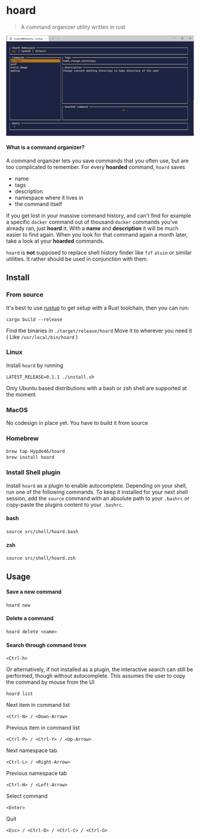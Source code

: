 # hoard
> A command organizer utility written in rust

![Example usage](img/hoard_example.gif)

#### What is a command organizer?
A command organizer lets you save commands that you often use, but are too complicated to remember.
For every **hoarded** command, `hoard` saves
- name
- tags
- description
- namespace where it lives in
- the command itself

If you get lost in your massive command history, and can't find for example a specific `docker` command out of thousand `docker` commands you've already ran,
just **hoard** it. With a **name** and **description** it will be much easier to find again. When you look for that command again a month later, take a look at your **hoarded** commands.


`hoard` is **not** supposed to replace shell history finder like `fzf` `atuin` or similar utilities. It rather should be used in conjunction with them.

## Install

### From source

It's best to use [rustup](https://rustup.rs/) to get setup with a Rust
toolchain, then you can run:

```
cargo build --release
```

Find the binaries in `./target/release/hoard`
Move it to wherever you need it ( Like `/usr/local/bin/hoard` )

### Linux

Install `hoard` by running
```
LATEST_RELEASE=0.1.1 ./install.sh
```
Only Ubuntu based distributions with a bash or zsh shell are supported at the moment

### MacOS

No codesign in place yet. You have to build it from source

### Homebrew

```
brew tap Hypde46/hoard
brew install hoard
```

### Install Shell plugin
Install `hoard` as a plugin to enable autocomplete.
Depending on your shell, run one of the following commands.
To keep it installed for your next shell session, add the `source` command with an absolute path to your `.bashrc` or copy-paste the plugins content to your `.bashrc`.
#### bash
```
source src/shell/hoard.bash
```
#### zsh
```
source src/shell/hoard.zsh
```

## Usage

#### Save a new command
```
hoard new
```

#### Delete a command
```
hoard delete <name>
```

#### Search through command trove
```
<Ctrl-h>
```
Or alternatively, if not installed as a plugin, the interactive search can still be performed, though without autocomplete. This assumes the user to copy the command by mouse from the UI
```
hoard list
```

Next item in command list
```
<Ctrl-N> / <Down-Arrow>
```
Previous item in command list
```
<Ctrl-P> / <Ctrl-Y> / <Up-Arrow>
```
Next namespace tab
```
<Ctrl-L> / <Right-Arrow>
```
Previous namespace tab
```
<Ctrl-H> / <Left-Arrow>
```
Select command
```
<Enter>
```
Quit
```
<Esc> / <Ctrl-D> / <Ctrl-C> / <Ctrl-G>
```
